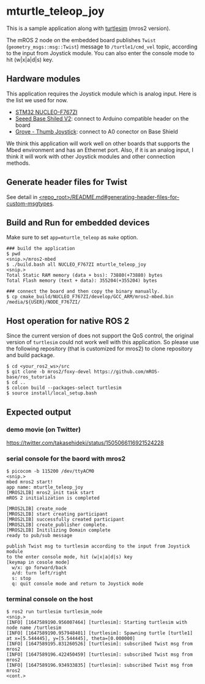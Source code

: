 # mturtle_teleop_joy

This is a sample application along with [turtlesim](https://github.com/mROS-base/ros_tutorials/tree/mros2/foxy-devel/turtlesim) (mros2 version).

The mROS 2 node on the embedded board publishes `Twist` (`geometry_msgs::msg::Twist`) message to `/turtle1/cmd_vel` topic, according to the input from Joystick module.
You can also enter the console mode to hit (w|x|a|d|s) key.

## Hardware modules

This application requires the Joystick module which is analog input. Here is the list we used for now.

- [STM32 NUCLEO-F767ZI](https://www.st.com/en/evaluation-tools/nucleo-f767zi.html)
- [Seeed Base Shiled V2](https://wiki.seeedstudio.com/Base_Shield_V2/): connect to Arduino compatible header on the board
- [Grove - Thumb Joystick](https://wiki.seeedstudio.com/Grove-Thumb_Joystick/): connect to A0 conector on Base Shield

We think this application will work well on other boards that supports the Mbed environment and has an Ethernet port.
Also, if it is an analog input, I think it will work with other Joystick modules and other connection methods.

## Generate header files for Twist

See detail in [<repo_root>/README.md#generating-header-files-for-custom-msgtypes](../README.md#generating-header-files-for-custom-msgtypes).

## Build and Run for embedded devices

Make sure to set `app=mturtle_teleop` as `make` option.

```
### build the application
$ pwd
<snip.>/mros2-mbed
$ ./build.bash all NUCLEO_F767ZI mturtle_teleop_joy
<snip.>
Total Static RAM memory (data + bss): 73880(+73880) bytes
Total Flash memory (text + data): 355204(+355204) bytes

### connect the board and then copy the binary manually.
$ cp cmake_build/NUCLEO_F767ZI/develop/GCC_ARM/mros2-mbed.bin /media/${USER}/NODE_F767ZI/
```

## Host operation for native ROS 2

Since the current version of does not support the QoS control, the original version of `turtlesim` could not work well with this application. So please use the following repository (that is customized for mros2) to clone repository and build package.

```
$ cd <your_ros2_ws>/src
$ git clone -b mros2/foxy-devel https://github.com/mROS-base/ros_tutorials
$ cd ..
$ colcon build --packages-select turtlesim
$ source install/local_setup.bash
```

## Expected output

### demo movie (on Twitter)

https://twitter.com/takasehideki/status/1505066116921524228

### serial console for the baord with mros2

```
$ picocom -b 115200 /dev/ttyACM0
<snip.>
mbed mros2 start!
app name: mturtle_teleop_joy
[MROS2LIB] mros2_init task start
mROS 2 initialization is completed

[MROS2LIB] create_node
[MROS2LIB] start creating participant
[MROS2LIB] successfully created participant
[MROS2LIB] create_publisher complete.
[MROS2LIB] Initilizing Domain complete
ready to pub/sub message

publish Twist msg to turtlesim according to the input from Joystick module
to the enter console mode, hit (w|x|a|d|s) key
[keymap in cosole mode]
  w/x: go forward/back
  a/d: turn left/right
  s: stop
  q: quit console mode and return to Joystick mode
```

### terminal console on the host

```
$ ros2 run turtlesim turtlesim_node
<snip.>
[INFO] [1647589190.956007464] [turtlesim]: Starting turtlesim with node name /turtlesim
[INFO] [1647589190.957948401] [turtlesim]: Spawning turtle [turtle1] at x=[5.544445], y=[5.544445], theta=[0.000000]
[INFO] [1647589195.831260526] [turtlesim]: subscribed Twist msg from mros2
[INFO] [1647589196.422450459] [turtlesim]: subscribed Twist msg from mros2
[INFO] [1647589196.934933835] [turtlesim]: subscribed Twist msg from mros2
<cont.>
```
